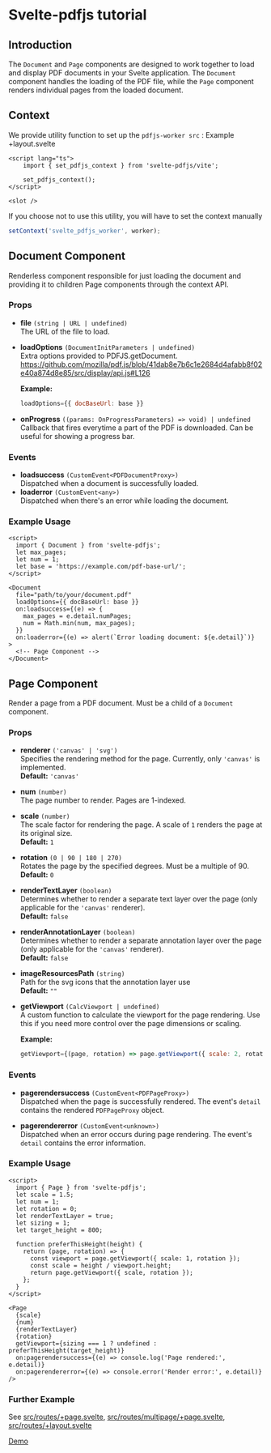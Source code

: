 # Svelte-pdfjs tutorial

## Introduction

The `Document` and `Page` components are designed to work together to load and display PDF documents in your Svelte application. The `Document` component handles the loading of the PDF file, while the `Page` component renders individual pages from the loaded document.

## Context

We provide utility function to set up the `pdfjs-worker src` :
Example +layout.svelte
```svelte
<script lang="ts">
	import { set_pdfjs_context } from 'svelte-pdfjs/vite';
	
	set_pdfjs_context();
</script>

<slot />
```

If you choose not to use this utility, you will have to set the context manually
```js
setContext('svelte_pdfjs_worker', worker);
```

## Document Component

Renderless component responsible for just loading the document and providing it to
children Page components through the context API.

### Props

- **file** `(string | URL | undefined)`  
  The URL of the file to load.

- **loadOptions** `(DocumentInitParameters | undefined)`  
   Extra options provided to PDFJS.getDocument.
   https://github.com/mozilla/pdf.js/blob/41dab8e7b6c1e2684d4afabb8f02e40a874d8e85/src/display/api.js#L126

  **Example:**

  ```js
  loadOptions={{ docBaseUrl: base }}
  ```

- **onProgress** `((params: OnProgressParameters) => void) | undefined`  
  Callback that fires everytime a part of the PDF is downloaded. Can be useful for showing a progress bar.

### Events

- **loadsuccess** `(CustomEvent<PDFDocumentProxy>)`  
  Dispatched when a document is successfully loaded.
- **loaderror** `(CustomEvent<any>)`  
  Dispatched when there's an error while loading the document.

### Example Usage

```svelte
<script>
  import { Document } from 'svelte-pdfjs';
  let max_pages;
  let num = 1;
  let base = 'https://example.com/pdf-base-url/';
</script>

<Document
  file="path/to/your/document.pdf"
  loadOptions={{ docBaseUrl: base }}
  on:loadsuccess={(e) => {
    max_pages = e.detail.numPages;
    num = Math.min(num, max_pages);
  }}
  on:loaderror={(e) => alert(`Error loading document: ${e.detail}`)}
>
  <!-- Page Component -->
</Document>
```

## Page Component
Render a page from a PDF document. Must be a child of a `Document` component.

### Props

- **renderer** `('canvas' | 'svg')`  
  Specifies the rendering method for the page. Currently, only `'canvas'` is implemented.  
  **Default:** `'canvas'`

- **num** `(number)`  
  The page number to render. Pages are 1-indexed.

- **scale** `(number)`  
  The scale factor for rendering the page. A scale of `1` renders the page at its original size.  
  **Default:** `1`

- **rotation** `(0 | 90 | 180 | 270)`  
  Rotates the page by the specified degrees. Must be a multiple of 90.  
  **Default:** `0`

- **renderTextLayer** `(boolean)`  
  Determines whether to render a separate text layer over the page (only applicable for the `'canvas'` renderer).  
  **Default:** `false`

- **renderAnnotationLayer** `(boolean)`  
  Determines whether to render a separate annotation layer over the page (only applicable for the `'canvas'` renderer).  
  **Default:** `false`

- **imageResourcesPath** `(string)`  
  Path for the svg icons that the annotation layer use  
  **Default:** `""`

- **getViewport** `(CalcViewport | undefined)`  
  A custom function to calculate the viewport for the page rendering. Use this if you need more control over the page dimensions or scaling.

  **Example:**

  ```js
  getViewport={(page, rotation) => page.getViewport({ scale: 2, rotation })}
  ```

### Events

- **pagerendersuccess** `(CustomEvent<PDFPageProxy>)`  
  Dispatched when the page is successfully rendered. The event's `detail` contains the rendered `PDFPageProxy` object.

- **pagerendererror** `(CustomEvent<unknown>)`  
  Dispatched when an error occurs during page rendering. The event's `detail` contains the error information.

### Example Usage

```svelte
<script>
  import { Page } from 'svelte-pdfjs';
  let scale = 1.5;
  let num = 1;
  let rotation = 0;
  let renderTextLayer = true;
  let sizing = 1;
  let target_height = 800;

  function preferThisHeight(height) {
    return (page, rotation) => {
      const viewport = page.getViewport({ scale: 1, rotation });
      const scale = height / viewport.height;
      return page.getViewport({ scale, rotation });
    };
  }
</script>

<Page
  {scale}
  {num}
  {renderTextLayer}
  {rotation}
  getViewport={sizing === 1 ? undefined : preferThisHeight(target_height)}
  on:pagerendersuccess={(e) => console.log('Page rendered:', e.detail)}
  on:pagerendererror={(e) => console.error('Render error:', e.detail)}
/>
```

### Further Example

See [src/routes/+page.svelte](src/routes/+page.svelte), [src/routes/multipage/+page.svelte](src/routes/multipage/+page.svelte), [src/routes/+layout.svelte](src/routes/+layout.svelte)

[Demo](https://gtm-nayan.github.io/svelte-pdfjs)

